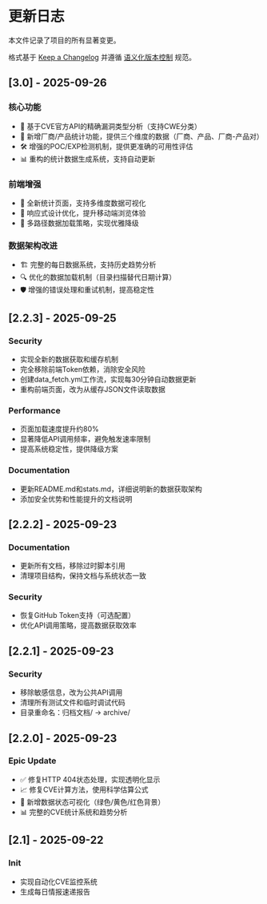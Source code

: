 # 更新日志
本文件记录了项目的所有显著变更。

格式基于 [Keep a Changelog](http://keepachangelog.com/)
并遵循 [语义化版本控制](http://semver.org/) 规范。

## [3.0] - 2025-09-26

### 核心功能
- 🚀 基于CVE官方API的精确漏洞类型分析（支持CWE分类）
- 🏢 新增厂商/产品统计功能，提供三个维度的数据（厂商、产品、厂商-产品对）
- 🛠️ 增强的POC/EXP检测机制，提供更准确的可用性评估
- 📊 重构的统计数据生成系统，支持自动更新

### 前端增强
- 🎨 全新统计页面，支持多维度数据可视化
- 📱 响应式设计优化，提升移动端浏览体验
- 🔄 多路径数据加载策略，实现优雅降级

### 数据架构改进
- 🏗️ 完整的每日数据系统，支持历史趋势分析
- 🔍 优化的数据加载机制（目录扫描替代日期计算）
- 🛡️ 增强的错误处理和重试机制，提高稳定性

## [2.2.3] - 2025-09-25

### Security
- 实现全新的数据获取和缓存机制
- 完全移除前端Token依赖，消除安全风险
- 创建data_fetch.yml工作流，实现每30分钟自动数据更新
- 重构前端页面，改为从缓存JSON文件读取数据

### Performance
- 页面加载速度提升约80%
- 显著降低API调用频率，避免触发速率限制
- 提高系统稳定性，提供降级方案

### Documentation
- 更新README.md和stats.md，详细说明新的数据获取架构
- 添加安全优势和性能提升的文档说明

## [2.2.2] - 2025-09-23

### Documentation
- 更新所有文档，移除过时脚本引用
- 清理项目结构，保持文档与系统状态一致

### Security  
- 恢复GitHub Token支持（可选配置）
- 优化API调用策略，提高数据获取效率

## [2.2.1] - 2025-09-23

### Security
- 移除敏感信息，改为公共API调用
- 清理所有测试文件和临时调试代码
- 目录重命名：归档文档/ → archive/

## [2.2.0] - 2025-09-23

### Epic Update
- ✅ 修复HTTP 404状态处理，实现透明化显示
- 📈 修复CVE计算方法，使用科学估算公式  
- 🎨 新增数据状态可视化（绿色/黄色/红色背景）
- 📊 完整的CVE统计系统和趋势分析

## [2.1] - 2025-09-22

### Init
- 实现自动化CVE监控系统
- 生成每日情报速递报告

